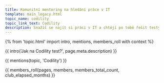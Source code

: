 ```yaml
---
title: Komunitní mentoring na hledání práce v IT
template: main_legacy.html
topic_name: codility
topic_link_text: Codility
description: Snažíš se najít si práci v IT a chtějí po tobě řešit testy na Codility? Hledáš někoho, kdo ti poradí jak na to a pomůže ti s pohovory? Kdo ti ukáže správné postupy a nasměruje tě na kvalitní návody nebo kurzy?
---
```

{% from 'topic.html' import intro, mentions, members_roll with context %}

{{ intro('Jak na Codility test?', page.meta.description) }}

{{ mentions(topic, 'Codility') }}

{{ members_roll(pages, members, members_total_count, club_elapsed_months) }}
